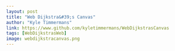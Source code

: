 ```yaml
---
layout: post
title: "Web Dijkstra&#39;s Canvas"
author: "Kyle Timmermans"
link: https://www.github.com/kyletimmermans/WebDijkstrasCanvas
tags: [WebDijkstrasWeb]
image: webdijkstracanvas.png
---
```

